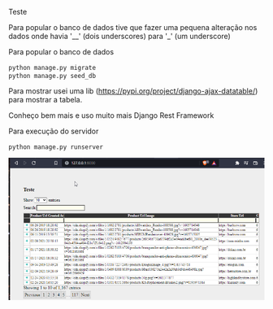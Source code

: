 Teste

Para popular o banco de dados tive que fazer uma pequena alteração nos dados onde havia '__' (dois underscores) para '_' (um underscore)


Para popular o banco de dados

````
python manage.py migrate
python manage.py seed_db
````

Para mostrar usei uma  lib (https://pypi.org/project/django-ajax-datatable/) para mostrar a tabela.

Conheço bem mais e uso muito mais Django Rest Framework

Para execução do servidor

````
python manage.py runserver
````

<img src="./img/2022-01-05 23_36_03-Window.png">

